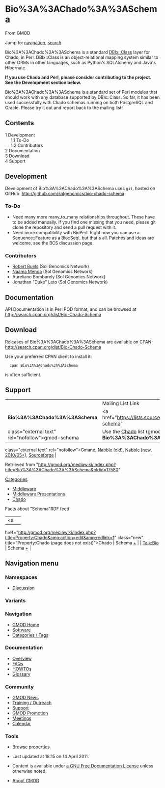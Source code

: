 <div id="mw-page-base" class="noprint">

</div>

<div id="mw-head-base" class="noprint">

</div>

<div id="content" class="mw-body" role="main">

<span id="top"></span>

<div id="mw-js-message" style="display:none;">

</div>



# <span dir="auto">Bio%3A%3AChado%3A%3ASchema</span>

<div id="bodyContent">

<div id="siteSub">

From GMOD

</div>

<div id="contentSub">

</div>

<div id="jump-to-nav" class="mw-jump">

Jump to: [navigation](#mw-navigation), [search](#p-search)

</div>

<div id="mw-content-text" class="mw-content-ltr" lang="en" dir="ltr">

Bio%3A%3AChado%3A%3ASchema is a standard
<a href="http://search.cpan.org/perldoc?DBIx::Class"
class="external text" rel="nofollow">DBIx::Class</a> layer for Chado, in
Perl. DBIx::Class is an object-relational mapping system similar to
other ORMs in other languages, such as Python's SQLAlchemy and Java's
Hibernate.

**If you use Chado and Perl, please consider contributing to the
project. See the Development section below.**

Bio%3A%3AChado%3A%3ASchema is a standard set of Perl modules that should work
with any database supported by DBIx::Class. So far, it has been used
successfully with Chado schemas running on both PostgreSQL and Oracle.
Please try it out and report back to the mailing list!

<div id="toc" class="toc">

<div id="toctitle">

## Contents

</div>

- [<span class="tocnumber">1</span>
  <span class="toctext">Development</span>](#Development)
  - [<span class="tocnumber">1.1</span>
    <span class="toctext">To-Do</span>](#To-Do)
  - [<span class="tocnumber">1.2</span>
    <span class="toctext">Contributors</span>](#Contributors)
- [<span class="tocnumber">2</span>
  <span class="toctext">Documentation</span>](#Documentation)
- [<span class="tocnumber">3</span>
  <span class="toctext">Download</span>](#Download)
- [<span class="tocnumber">4</span>
  <span class="toctext">Support</span>](#Support)

</div>

## <span id="Development" class="mw-headline">Development</span>

Development of Bio%3A%3AChado%3A%3ASchema uses `git`, hosted on GitHub:
<a href="http://github.com/solgenomics/bio-chado-schema"
class="external free"
rel="nofollow">http://github.com/solgenomics/bio-chado-schema</a>

### <span id="To-Do" class="mw-headline">To-Do</span>

- Need many more many_to_many relationships throughout. These have to be
  added manually. If you find one missing that you need, please git
  clone the repository and send a pull request with it.
- Need more compatibility with BioPerl. Right now you can use a
  Sequence::Feature as a Bio::SeqI, but that's all. Patches and ideas
  are welcome, see the BCS discussion page.

### <span id="Contributors" class="mw-headline">Contributors</span>

- [Robert Buels](User:RobertBuels "User:RobertBuels") (Sol Genomics
  Network)
- [Naama Menda](User:NaamaMenda "User:NaamaMenda") (Sol Genomics
  Network)
- Aureliano Bombarely (Sol Genomics Network)
- Jonathan "Duke" Leto (Sol Genomics Network)

## <span id="Documentation" class="mw-headline">Documentation</span>

API Documentation is in Perl POD format, and can be browsed at
<a href="http://search.cpan.org/dist/Bio-Chado-Schema"
class="external free"
rel="nofollow">http://search.cpan.org/dist/Bio-Chado-Schema</a>

## <span id="Download" class="mw-headline">Download</span>

Releases of Bio%3A%3AChado%3A%3ASchema are available on CPAN:
<a href="http://search.cpan.org/dist/Bio-Chado-Schema"
class="external free"
rel="nofollow">http://search.cpan.org/dist/Bio-Chado-Schema</a>

Use your preferred CPAN client to install it:

      cpan Bio%3A%3AChado%3A%3ASchema

is often sufficient.

## <span id="Support" class="mw-headline">Support</span>

|  |  |  |  |
|----|----|----|----|
|  | Mailing List Link | Description | Archive(s) |
| **Bio%3A%3AChado%3A%3ASchema** | <a href="https://lists.sourceforge.net/lists/listinfo/gmod-schema"
class="external text" rel="nofollow">gmod-schema</a> | Use the <a href="Chado" class="mw-redirect" title="Chado">Chado</a> list (gmod-schema) for all **Bio%3A%3AChado%3A%3ASchema** questions. | <a href="http://dir.gmane.org/gmane.science.biology.gmod.schema"
class="external text" rel="nofollow">Gmane</a>, <a href="http://old.nabble.com/gmod-schema-f3506.html"
class="external text" rel="nofollow">Nabble (old)</a>, <a href="http://gmod.827538.n3.nabble.com/Chado-f815597.html"
class="external text" rel="nofollow">Nabble (new, 2010/05+)</a>, <a
href="http://sourceforge.net/mailarchive/forum.php?forum_name=gmod-schema"
class="external text" rel="nofollow">Sourceforge</a> |

</div>

<div class="printfooter">

Retrieved from
"<http://gmod.org/mediawiki/index.php?title=Bio%3A%3AChado%3A%3ASchema&oldid=17580>"

</div>

<div id="catlinks" class="catlinks">

<div id="mw-normal-catlinks" class="mw-normal-catlinks">

[Categories](Special:Categories "Special:Categories"):

- [Middleware](Category:Middleware "Category:Middleware")
- [Middleware
  Presentations](Category:Middleware_Presentations "Category:Middleware Presentations")
- [Chado](Category:Chado "Category:Chado")

</div>

</div>

<div id="mw-data-after-content">

<div class="smwfact">

<span class="smwfactboxhead">Facts about
"<span class="swmfactboxheadbrowse">Schema</span>"</span><span class="smwrdflink"><span class="rdflink">RDF
feed</span></span>

|  |  |
|----|----|
| <a
href="http://gmod.org/mediawiki/index.php?title=Property:Chado&amp;action=edit&amp;redlink=1"
class="new" title="Property:Chado (page does not exist)">Chado</a> | Schema <span class="smwsearch">[+](Special:SearchByProperty/Chado/Schema "Special:SearchByProperty/Chado/Schema")</span> |
| <a
href="http://gmod.org/mediawiki/index.php?title=Property:Talk:Bio&amp;action=edit&amp;redlink=1"
class="new" title="Property:Talk:Bio (page does not exist)">Talk:Bio</a> | Schema <span class="smwsearch">[+](Special:SearchByProperty/Talk:Bio/Schema "Special:SearchByProperty/Talk:Bio/Schema")</span> |

</div>

</div>

<div class="visualClear">

</div>

</div>

</div>

<div id="mw-navigation">

## Navigation menu

<div id="mw-head">



<div id="left-navigation">

<div id="p-namespaces" class="vectorTabs" role="navigation"
aria-labelledby="p-namespaces-label">

### Namespaces


- <span id="ca-talk"><a href="Talk:Bio%3A%3AChado%3A%3ASchema" accesskey="t"
  title="Discussion about the content page [t]">Discussion</a></span>

</div>

<div id="p-variants" class="vectorMenu emptyPortlet" role="navigation"
aria-labelledby="p-variants-label">

### 

### Variants[](#)

<div class="menu">

</div>

</div>

</div>





</div>

</div>

</div>

<div id="mw-panel">

<div id="p-logo" role="banner">

<a href="Main_Page"
style="background-image: url(../images/GMOD-cogs.png);"
title="Visit the main page"></a>

</div>

<div id="p-Navigation" class="portal" role="navigation"
aria-labelledby="p-Navigation-label">

### Navigation

<div class="body">

- <span id="n-GMOD-Home">[GMOD Home](Main_Page)</span>
- <span id="n-Software">[Software](GMOD_Components)</span>
- <span id="n-Categories-.2F-Tags">[Categories /
  Tags](Categories)</span>

</div>

</div>

<div id="p-Documentation" class="portal" role="navigation"
aria-labelledby="p-Documentation-label">

### Documentation

<div class="body">

- <span id="n-Overview">[Overview](Overview)</span>
- <span id="n-FAQs">[FAQs](Category:FAQ)</span>
- <span id="n-HOWTOs">[HOWTOs](Category:HOWTO)</span>
- <span id="n-Glossary">[Glossary](Glossary)</span>

</div>

</div>

<div id="p-Community" class="portal" role="navigation"
aria-labelledby="p-Community-label">

### Community

<div class="body">

- <span id="n-GMOD-News">[GMOD News](GMOD_News)</span>
- <span id="n-Training-.2F-Outreach">[Training /
  Outreach](Training_and_Outreach)</span>
- <span id="n-Support">[Support](Support)</span>
- <span id="n-GMOD-Promotion">[GMOD Promotion](GMOD_Promotion)</span>
- <span id="n-Meetings">[Meetings](Meetings)</span>
- <span id="n-Calendar">[Calendar](Calendar)</span>

</div>

</div>

<div id="p-tb" class="portal" role="navigation"
aria-labelledby="p-tb-label">

### Tools

<div class="body">


- <span id="t-smwbrowselink"><a href="Special:Browse/Bio%3A%3AChado%3A%3ASchema" rel="smw-browse">Browse
  properties</a></span>


</div>

</div>

</div>

</div>

<div id="footer" role="contentinfo">

- <span id="footer-info-lastmod">Last updated at 18:15 on 14 April
  2011.</span>
<!-- - <span id="footer-info-viewcount">121,566 page views.</span> -->
- <span id="footer-info-copyright">Content is available under
  <a href="http://www.gnu.org/licenses/fdl-1.3.html" class="external"
  rel="nofollow">a GNU Free Documentation License</a> unless otherwise
  noted.</span>

<!-- -->

- <span id="footer-places-about">[About
  GMOD](GMOD:About "GMOD:About")</span>

<!-- -->






</div>
